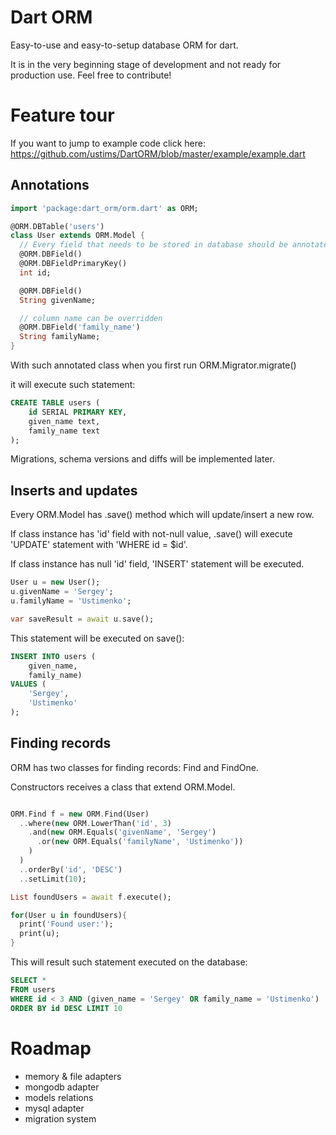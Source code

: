 Dart ORM
========

Easy-to-use and easy-to-setup database ORM for dart.

It is in the very beginning stage of development and not ready for production use.
Feel free to contribute!

Feature tour
============

If you want to jump to example code click here:
https://github.com/ustims/DartORM/blob/master/example/example.dart

Annotations
-----------

```dart
import 'package:dart_orm/orm.dart' as ORM;

@ORM.DBTable('users')
class User extends ORM.Model {
  // Every field that needs to be stored in database should be annotated with @DBField
  @ORM.DBField()
  @ORM.DBFieldPrimaryKey()
  int id;

  @ORM.DBField()
  String givenName;

  // column name can be overridden
  @ORM.DBField('family_name')
  String familyName;
}
```

With such annotated class when you first run ORM.Migrator.migrate()

it will execute such statement:

```sql
CREATE TABLE users (
    id SERIAL PRIMARY KEY,
    given_name text,
    family_name text
);
```

Migrations, schema versions and diffs will be implemented later.

Inserts and updates
-------------------

Every ORM.Model has .save() method which will update/insert a new row.

If class instance has 'id' field with not-null value,
.save() will execute 'UPDATE' statement with 'WHERE id = $id'.

If class instance has null 'id' field, 'INSERT' statement will be executed.

```dart
User u = new User();
u.givenName = 'Sergey';
u.familyName = 'Ustimenko';

var saveResult = await u.save();
```

This statement will be executed on save():

```sql
INSERT INTO users (
    given_name,
    family_name)
VALUES (
    'Sergey',
    'Ustimenko'
);
```

Finding records
---------------

ORM has two classes for finding records: Find and FindOne.

Constructors receives a class that extend ORM.Model.

```dart

ORM.Find f = new ORM.Find(User)
  ..where(new ORM.LowerThan('id', 3)
    .and(new ORM.Equals('givenName', 'Sergey')
      .or(new ORM.Equals('familyName', 'Ustimenko'))
    )
  )
  ..orderBy('id', 'DESC')
  ..setLimit(10);

List foundUsers = await f.execute();

for(User u in foundUsers){
  print('Found user:');
  print(u);
}
```

This will result such statement executed on the database:

```sql
SELECT *
FROM users
WHERE id < 3 AND (given_name = 'Sergey' OR family_name = 'Ustimenko')
ORDER BY id DESC LIMIT 10
```

Roadmap
=======

- memory & file adapters
- mongodb adapter
- models relations
- mysql adapter
- migration system